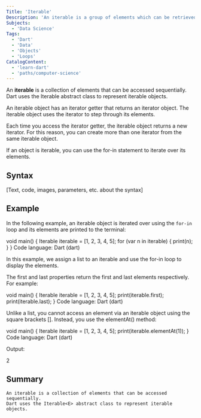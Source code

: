 ```yaml
---
Title: 'Iterable'
Description: 'An iterable is a group of elements which can be retrieved sequentially.'
Subjects:
  - 'Data Science'
Tags:
  - 'Dart'
  - 'Data'
  - 'Objects'
  - 'Loops'
CatalogContent:
  - 'learn-dart'
  - 'paths/computer-science'
---
```


An **iterable** is a collection of elements that can be accessed sequentially. Dart uses the Iterable<E> abstract class to represent iterable objects.

An iterable object has an iterator getter that returns an iterator object. The iterable object uses the iterator to step through its elements.

Each time you access the iterator getter, the iterable object returns a new iterator. For this reason, you can create more than one iterator from the same iterable object.

If an object is iterable, you can use the for-in statement to iterate over its elements.

## Syntax

[Text, code, images, parameters, etc. about the syntax]

## Example

In the following example, an iterable object is iterated over using the `for-in` loop and its elements are printed to the terminal:

void main() {
Iterable<int> iterable = [1, 2, 3, 4, 5];
for (var n in iterable) {
print(n);
}
}
Code language: Dart (dart)

In this example, we assign a list to an iterable and use the for-in loop to display the elements.

The first and last properties return the first and last elements respectively. For example:

void main() {
Iterable<int> iterable = [1, 2, 3, 4, 5];
print(iterable.first);
print(iterable.last);
}
Code language: Dart (dart)

Unlike a list, you cannot access an element via an iterable object using the square brackets []. Instead, you use the elementAt() method:

void main() {
Iterable<int> iterable = [1, 2, 3, 4, 5];
print(iterable.elementAt(1));
}
Code language: Dart (dart)

Output:

2

## Summary

    An iterable is a collection of elements that can be accessed sequentially.
    Dart uses the Iterable<E> abstract class to represent iterable objects.
